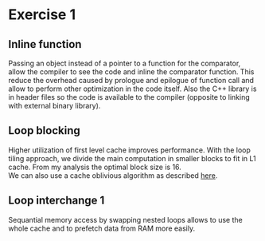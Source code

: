 # Exercise 1
## Inline function
Passing an object instead of a pointer to a function for the comparator, allow the compiler to see the code
and inline the comparator function. This reduce the overhead caused by prologue and epilogue of function call and 
allow to perform other optimization in the code itself. Also the C++ library is in header files so the code is available to the compiler
(opposite to linking with external binary library).  


## Loop blocking
Higher utilization of first level cache improves performance. With the loop tiling approach, we divide the main computation in smaller blocks to fit in L1 cache.  From my analysis the optimal block size is 16.  
We can also use a cache oblivious algorithm as described [here](https://en.wikipedia.org/wiki/Cache-oblivious_algorithm#Examples).  


## Loop interchange 1
Sequantial memory access by swapping nested loops allows to use the whole cache and 
to prefetch data from RAM more easily.  